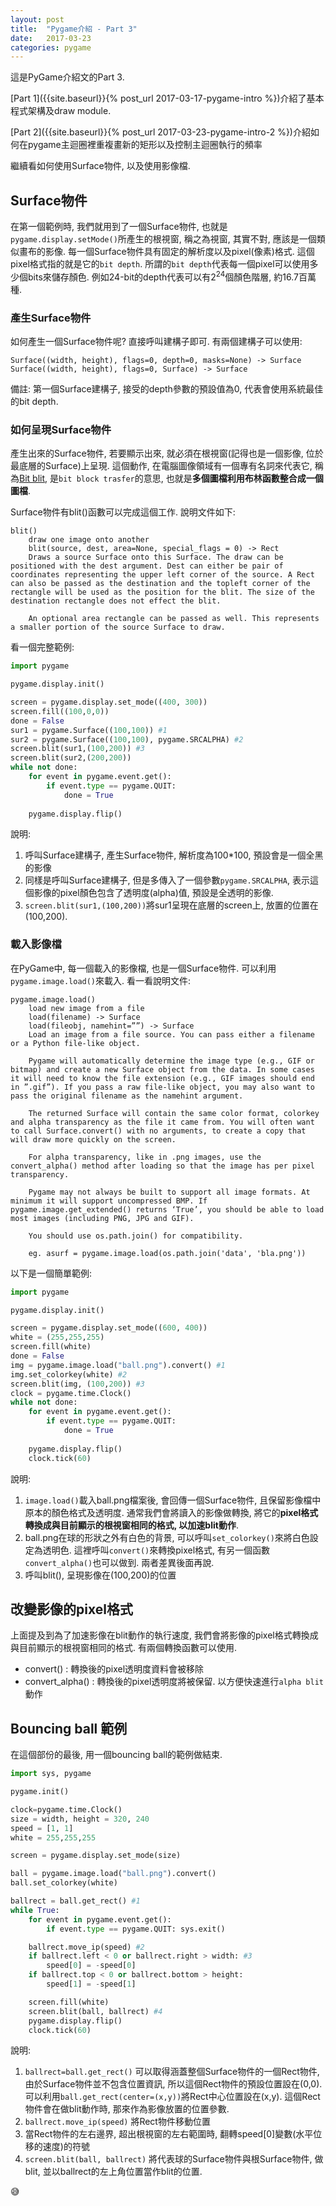 ```yaml
---
layout: post
title:  "Pygame介紹 - Part 3"
date:   2017-03-23
categories: pygame
---
```

 
這是PyGame介紹文的Part 3. 

[Part 1]({{site.baseurl}}{% post_url 2017-03-17-pygame-intro %})介紹了基本程式架構及draw module. 

[Part 2]({{site.baseurl}}{% post_url 2017-03-23-pygame-intro-2 %})介紹如何在pygame主迴圈裡重複畫新的矩形以及控制主迴圈執行的頻率 

繼續看如何使用Surface物件, 以及使用影像檔.

## Surface物件

在第一個範例時, 我們就用到了一個Surface物件, 也就是`pygame.display.setMode()`所產生的根視窗, 稱之為視窗, 其實不對, 應該是一個類似畫布的影像. 
每一個Surface物件具有固定的解析度以及pixel(像素)格式. 這個pixel格式指的就是它的`bit depth`. 所謂的`bit depth`代表每一個pixel可以使用多少個bits來儲存顏色. 
例如24-bit的depth代表可以有$2^24$個顏色階層, 約16.7百萬種. 

### 產生Surface物件

如何產生一個Surface物件呢? 直接呼叫建構子即可. 有兩個建構子可以使用:
```
Surface((width, height), flags=0, depth=0, masks=None) -> Surface
Surface((width, height), flags=0, Surface) -> Surface
```
備註: 第一個Surface建構子, 接受的depth參數的預設值為0, 代表會使用系統最佳的bit depth. 

### 如何呈現Surface物件

產生出來的Surface物件, 若要顯示出來, 就必須在根視窗(記得也是一個影像, 位於最底層的Surface)上呈現. 這個動作, 在電腦圖像領域有一個專有名詞來代表它, 稱為[Bit blit](https://en.wikipedia.org/wiki/Bit_blit), 是`bit block trasfer`的意思, 也就是**多個圖檔利用布林函數整合成一個圖檔**.

Surface物件有blit()函數可以完成這個工作. 說明文件如下:
```
blit()
	draw one image onto another
	blit(source, dest, area=None, special_flags = 0) -> Rect
	Draws a source Surface onto this Surface. The draw can be positioned with the dest argument. Dest can either be pair of coordinates representing the upper left corner of the source. A Rect can also be passed as the destination and the topleft corner of the rectangle will be used as the position for the blit. The size of the destination rectangle does not effect the blit.

	An optional area rectangle can be passed as well. This represents a smaller portion of the source Surface to draw.

```
看一個完整範例:
```python
import pygame

pygame.display.init()

screen = pygame.display.set_mode((400, 300)) 
screen.fill((100,0,0))
done = False
sur1 = pygame.Surface((100,100)) #1 
sur2 = pygame.Surface((100,100), pygame.SRCALPHA) #2
screen.blit(sur1,(100,200)) #3
screen.blit(sur2,(200,200))
while not done:
    for event in pygame.event.get():
        if event.type == pygame.QUIT:
            done = True
        
    pygame.display.flip()
```
說明:
1. 呼叫Surface建構子, 產生Surface物件, 解析度為100*100, 預設會是一個全黑的影像
1. 同樣是呼叫Surface建構子, 但是多傳入了一個參數`pygame.SRCALPHA`, 表示這個影像的pixel顏色包含了透明度(alpha)值, 預設是全透明的影像.
1. `screen.blit(sur1,(100,200))`將sur1呈現在底層的screen上, 放置的位置在(100,200).

### 載入影像檔
在PyGame中, 每一個載入的影像檔, 也是一個Surface物件. 可以利用`pygame.image.load()`來載入. 看一看說明文件:
```
pygame.image.load()
	load new image from a file
	load(filename) -> Surface
	load(fileobj, namehint=””) -> Surface
	Load an image from a file source. You can pass either a filename or a Python file-like object.

	Pygame will automatically determine the image type (e.g., GIF or bitmap) and create a new Surface object from the data. In some cases it will need to know the file extension (e.g., GIF images should end in ”.gif”). If you pass a raw file-like object, you may also want to pass the original filename as the namehint argument.

	The returned Surface will contain the same color format, colorkey and alpha transparency as the file it came from. You will often want to call Surface.convert() with no arguments, to create a copy that will draw more quickly on the screen.

	For alpha transparency, like in .png images, use the convert_alpha() method after loading so that the image has per pixel transparency.

	Pygame may not always be built to support all image formats. At minimum it will support uncompressed BMP. If pygame.image.get_extended() returns ‘True’, you should be able to load most images (including PNG, JPG and GIF).

	You should use os.path.join() for compatibility.

	eg. asurf = pygame.image.load(os.path.join('data', 'bla.png'))
```

以下是一個簡單範例:

```python
import pygame

pygame.display.init()

screen = pygame.display.set_mode((600, 400))
white = (255,255,255)
screen.fill(white)
done = False 
img = pygame.image.load("ball.png").convert() #1
img.set_colorkey(white) #2
screen.blit(img, (100,200)) #3
clock = pygame.time.Clock()
while not done:
    for event in pygame.event.get():
        if event.type == pygame.QUIT:
            done = True
        
    pygame.display.flip()
    clock.tick(60)
```
說明:
1. `image.load()`載入ball.png檔案後, 會回傳一個Surface物件, 且保留影像檔中原本的顏色格式及透明度. 
通常我們會將讀入的影像做轉換, 將它的**pixel格式轉換成與目前顯示的根視窗相同的格式, 以加速blit動作**.
1. ball.png在球的形狀之外有白色的背景, 可以呼叫`set_colorkey()`來將白色設定為透明色.
這裡呼叫`convert()`來轉換pixel格式, 有另一個函數`convert_alpha()`也可以做到. 兩者差異後面再說.
1. 呼叫blit(), 呈現影像在(100,200)的位置


## 改變影像的pixel格式

上面提及到為了加速影像在blit動作的執行速度, 我們會將影像的pixel格式轉換成與目前顯示的根視窗相同的格式. 有兩個轉換函數可以使用.
- convert() : 轉換後的pixel透明度資料會被移除
- convert_alpha() : 轉換後的pixel透明度將被保留. 以方便快速進行`alpha blit`動作

## Bouncing ball 範例

在這個部份的最後, 用一個bouncing ball的範例做結束.
```python
import sys, pygame

pygame.init()

clock=pygame.time.Clock()
size = width, height = 320, 240
speed = [1, 1] 
white = 255,255,255

screen = pygame.display.set_mode(size)

ball = pygame.image.load("ball.png").convert()
ball.set_colorkey(white)

ballrect = ball.get_rect() #1
while True:
    for event in pygame.event.get():
        if event.type == pygame.QUIT: sys.exit()

    ballrect.move_ip(speed) #2
    if ballrect.left < 0 or ballrect.right > width: #3
        speed[0] = -speed[0]
    if ballrect.top < 0 or ballrect.bottom > height:
        speed[1] = -speed[1]

    screen.fill(white)
    screen.blit(ball, ballrect) #4
    pygame.display.flip()
    clock.tick(60)
```
說明:
1. `ballrect=ball.get_rect()` 可以取得涵蓋整個Surface物件的一個Rect物件, 由於Surface物件並不包含位置資訊, 所以這個Rect物件的預設位置設在(0,0). 
可以利用`ball.get_rect(center=(x,y))`將Rect中心位置設在(x,y). 這個Rect物件會在做blit動作時, 那來作為影像放置的位置參數.
1. `ballrect.move_ip(speed)` 將Rect物件移動位置
1. 當Rect物件的左右邊界, 超出根視窗的左右範圍時, 翻轉speed[0]變數(水平位移的速度)的符號
1. `screen.blit(ball, ballrect)` 將代表球的Surface物件與根Surface物件, 做blit, 並以ballrect的左上角位置當作blit的位置.


:sweat_smile:
